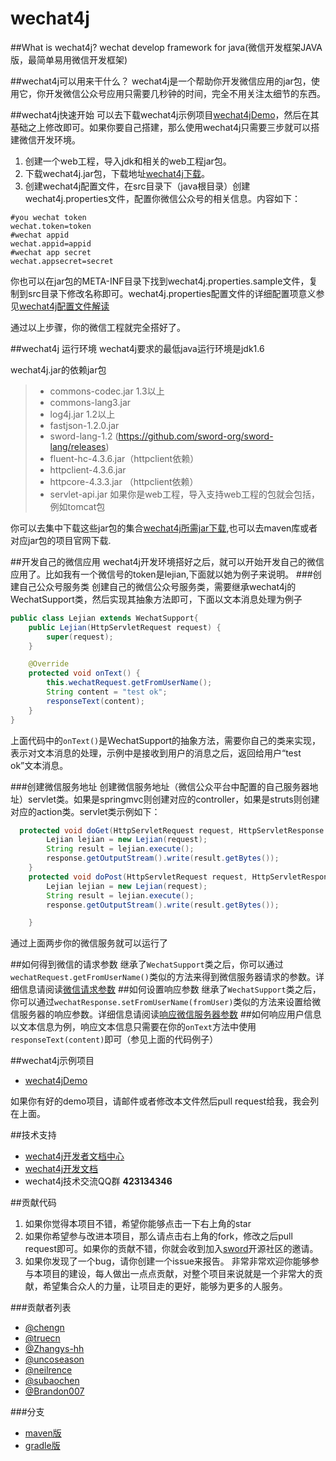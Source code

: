 ﻿wechat4j
========

##What is wechat4j?
wechat develop framework for java(微信开发框架JAVA版，最简单易用微信开发框架)

##wechat4j可以用来干什么？
  wechat4j是一个帮助你开发微信应用的jar包，使用它，你开发微信公众号应用只需要几秒钟的时间，完全不用关注太细节的东西。

##wechat4j快速开始
   可以去下载wechat4j示例项目[wechat4jDemo](https://github.com/repoproject/wechat4jDemo)，然后在其基础之上修改即可。如果你要自己搭建，那么使用wechat4j只需要三步就可以搭建微信开发环境。 
 1. 创建一个web工程，导入jdk和相关的web工程jar包。 
 2. 下载wechat4j.jar包，下载地址[wechat4j下载](https://github.com/sword-org/wechat4j/releases)。 
 3. 创建wechat4j配置文件，在src目录下（java根目录）创建wechat4j.properties文件，配置你微信公众号的相关信息。内容如下：
```properties
#you wechat token
wechat.token=token
#wechat appid
wechat.appid=appid
#wechat app secret
wechat.appsecret=secret
```
你也可以在jar包的META-INF目录下找到wechat4j.properties.sample文件，复制到src目录下修改名称即可。wechat4j.properties配置文件的详细配置项意义参见[wechat4j配置文件解读](https://github.com/sword-org/wechat4j/wiki/wechat4j%E9%85%8D%E7%BD%AE%E6%96%87%E4%BB%B6%E8%A7%A3%E8%AF%BB)

通过以上步骤，你的微信工程就完全搭好了。

##wechat4j 运行环境
 wechat4j要求的最低java运行环境是jdk1.6  

 wechat4j.jar的依赖jar包
> * commons-codec.jar  1.3以上
> * commons-lang3.jar
> * log4j.jar 1.2以上
> * fastjson-1.2.0.jar
> * sword-lang-1.2 (https://github.com/sword-org/sword-lang/releases)
> * fluent-hc-4.3.6.jar（httpclient依赖）
> * httpclient-4.3.6.jar
> * httpcore-4.3.3.jar （httpclient依赖）
> * servlet-api.jar  如果你是web工程，导入支持web工程的包就会包括，例如tomcat包

你可以去集中下载这些jar包的集合[wechat4j所需jar下载](http://files.cnblogs.com/chengn/wechat4j-lib.rar),也可以去maven库或者对应jar包的项目官网下载.

##开发自己的微信应用
 wechat4j开发环境搭好之后，就可以开始开发自己的微信应用了。比如我有一个微信号的token是lejian,下面就以她为例子来说明。
###创建自己公众号服务类
创建自己的微信公众号服务类，需要继承wechat4j的WechatSupport类，然后实现其抽象方法即可，下面以文本消息处理为例子
```java
public class Lejian extends WechatSupport{
	public Lejian(HttpServletRequest request) {
		super(request);
	}

	@Override
	protected void onText() {
		this.wechatRequest.getFromUserName();
		String content = "test ok";
		responseText(content);
	}
}
```
上面代码中的``onText()``是WechatSupport的抽象方法，需要你自己的类来实现，表示对文本消息的处理，示例中是接收到用户的消息之后，返回给用户“test ok”文本消息。
   
###创建微信服务地址
创建微信服务地址（微信公众平台中配置的自己服务器地址）servlet类。如果是springmvc则创建对应的controller，如果是struts则创建对应的action类。servlet类示例如下：
```java
  protected void doGet(HttpServletRequest request, HttpServletResponse response) throws ServletException, IOException {
		Lejian lejian = new Lejian(request);
		String result = lejian.execute();
		response.getOutputStream().write(result.getBytes());
	}
	protected void doPost(HttpServletRequest request, HttpServletResponse response) throws ServletException, IOException {
		Lejian lejian = new Lejian(request);
		String result = lejian.execute();
		response.getOutputStream().write(result.getBytes());

	}
```
通过上面两步你的微信服务就可以运行了

##如何得到微信的请求参数
继承了``WechatSupport``类之后，你可以通过``wechatRequest.getFromUserName()``类似的方法来得到微信服务器请求的参数。详细信息请阅读[微信请求参数](https://github.com/sword-org/wechat4j/wiki/%E5%BE%97%E5%88%B0%E5%BE%AE%E4%BF%A1%E8%AF%B7%E6%B1%82%E5%8F%82%E6%95%B0)
##如何设置响应参数
继承了``WechatSupport``类之后，你可以通过``wechatResponse.setFromUserName(fromUser)``类似的方法来设置给微信服务器的响应参数。详细信息请阅读[响应微信服务器参数](https://github.com/sword-org/wechat4j/wiki/%E8%AE%BE%E7%BD%AE%E5%93%8D%E5%BA%94%E5%BE%AE%E4%BF%A1%E5%8F%82%E6%95%B0)
##如何响应用户信息
以文本信息为例，响应文本信息只需要在你的``onText``方法中使用``responseText(content)``即可（参见上面的代码例子）

##wechat4j示例项目
* [wechat4jDemo](https://github.com/repoproject/wechat4jDemo)

如果你有好的demo项目，请邮件或者修改本文件然后pull request给我，我会列在上面。

##技术支持
* [wechat4j开发者文档中心](http://www.chengn.com/wechat4j/)
* [wechat4j开发文档](https://github.com/sword-org/wechat4j/wiki) 
* wechat4j技术交流QQ群  **423134346**


##贡献代码
1. 如果你觉得本项目不错，希望你能够点击一下右上角的star
2. 如果你希望参与改进本项目，那么请点击右上角的fork，修改之后pull request即可。如果你的贡献不错，你就会收到加入[sword](https://github.com/sword-org)开源社区的邀请。
3. 如果你发现了一个bug，请你创建一个issue来报告。
非常非常欢迎你能够参与本项目的建设，每人做出一点点贡献，对整个项目来说就是一个非常大的贡献，希望集合众人的力量，让项目走的更好，能够为更多的人服务。

###贡献者列表
* [@chengn](https://github.com/chengn)
* [@truecn](https://github.com/truecn)
* [@Zhangys-hh](https://github.com/Zhangys-hh)
* [@uncoseason](https://github.com/uncoseason)
* [@neilrence](https://github.com/neilrence)
* [@subaochen](https://github.com/subaochen)
* [@Brandon007](https://github.com/Brandon007)

###分支
* [maven版](https://github.com/subaochen/wechat4j)
* [gradle版](https://github.com/neilrencn/wechat4j)


















